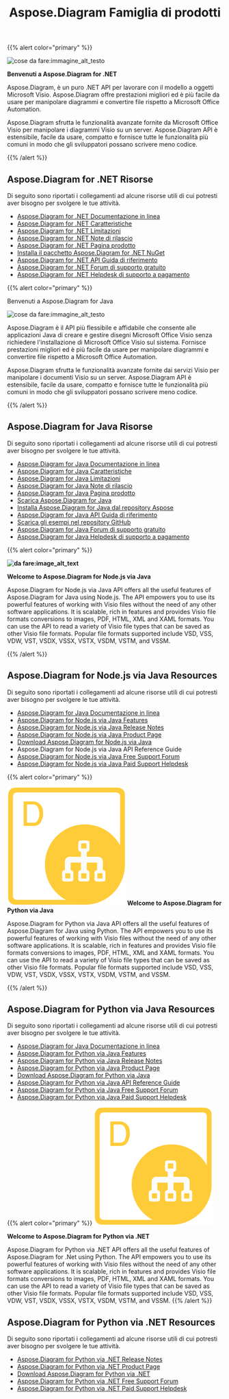 ﻿---
title: Aspose.Diagram Famiglia di prodotti
type: docs
description: Aspose.Diagram provides Visio file formats conversions to images, PDF, HTML, XML and XAML formats. Popular file formats supported include VSD, VSS, VDW, VST, VSDX, VSSX, VSTX, VSDM, VSTM, and VSSM.
weight: 10
url: /it/
---
{{% alert color="primary" %}} 

![cose da fare:immagine_alt_testo](home_1.png)

**Benvenuti a Aspose.Diagram for .NET**

Aspose.Diagram, è un puro .NET API per lavorare con il modello a oggetti Microsoft Visio. Aspose.Diagram offre prestazioni migliori ed è più facile da usare per manipolare diagrammi e convertire file rispetto a Microsoft Office Automation.

 Aspose.Diagram sfrutta le funzionalità avanzate fornite da Microsoft Office Visio per manipolare i diagrammi Visio su un server. Aspose.Diagram API è estensibile, facile da usare, compatto e fornisce tutte le funzionalità più comuni in modo che gli sviluppatori possano scrivere meno codice.

{{% /alert %}} 
## **Aspose.Diagram for .NET Risorse**
Di seguito sono riportati i collegamenti ad alcune risorse utili di cui potresti aver bisogno per svolgere le tue attività.

- [Aspose.Diagram for .NET Documentazione in linea](/diagram/it/net/)
- [Aspose.Diagram for .NET Caratteristiche](/diagram/it/net/feature-list/)
- [Aspose.Diagram for .NET Limitazioni](/diagram/it/net/why-not-automation/)
- [Aspose.Diagram for .NET Note di rilascio](/diagram/it/net/release-notes/)
- [Aspose.Diagram for .NET Pagina prodotto](https://products.aspose.com/diagram/net/)
- [Installa il pacchetto Aspose.Diagram for .NET NuGet](https://www.nuget.org/packages/Aspose.Diagram/)
- [Aspose.Diagram for .NET API Guida di riferimento](https://reference.aspose.com/diagram/net)
- [Aspose.Diagram for .NET Forum di supporto gratuito](https://forum.aspose.com/c/diagram/17)
- [Aspose.Diagram for .NET Helpdesk di supporto a pagamento](https://helpdesk.aspose.com/)

{{% alert color="primary" %}} 

Benvenuti a Aspose.Diagram for Java

![cose da fare:immagine_alt_testo](home_2.png)

Aspose.Diagram è il API più flessibile e affidabile che consente alle applicazioni Java di creare e gestire disegni Microsoft Office Visio senza richiedere l'installazione di Microsoft Office Visio sul sistema. Fornisce prestazioni migliori ed è più facile da usare per manipolare diagrammi e convertire file rispetto a Microsoft Office Automation.

Aspose.Diagram sfrutta le funzionalità avanzate fornite dai servizi Visio per manipolare i documenti Visio su un server. Aspose.Diagram API è estensibile, facile da usare, compatto e fornisce tutte le funzionalità più comuni in modo che gli sviluppatori possano scrivere meno codice.

{{% /alert %}} 
## **Aspose.Diagram for Java Risorse**
Di seguito sono riportati i collegamenti ad alcune risorse utili di cui potresti aver bisogno per svolgere le tue attività.

- [Aspose.Diagram for Java Documentazione in linea](/diagram/it/java/)
- [Aspose.Diagram for Java Caratteristiche](/diagram/it/java/feature-list/)
- [Aspose.Diagram for Java Limitazioni](/diagram/it/java/evaluate-aspose-diagram/)
- [Aspose.Diagram for Java Note di rilascio](/diagram/it/java/release-notes/)
- [Aspose.Diagram for Java Pagina prodotto](https://products.aspose.com/diagram/java/)
- [Scarica Aspose.Diagram for Java](https://repository.aspose.com/webapp/#/artifacts/browse/tree/General/repo/com/aspose/aspose-diagram)
- [Installa Aspose.Diagram for Java dal repository Aspose](/diagram/it/java/installation/)
- [Aspose.Diagram for Java API Guida di riferimento](https://reference.aspose.com/diagram/java)
- [Scarica gli esempi nel repository GitHub](https://github.com/aspose-diagram/Aspose.Diagram-for-Java)
- [Aspose.Diagram for Java Forum di supporto gratuito](https://forum.aspose.com/c/diagram/17)
- [Aspose.Diagram for Java Helpdesk di supporto a pagamento](https://helpdesk.aspose.com/)


{{% alert color="primary" %}} 

**![da fare:image_alt_text](home_3.png)**

**Welcome to Aspose.Diagram for Node.js via Java**

Aspose.Diagram for Node.js via Java API offers all the useful features of Aspose.Diagram for Java using Node.js. The API empowers you to use its powerful features of working with Visio files without the need of any other software applications. It is scalable, rich in features and provides Visio file formats conversions to images, PDF, HTML, XML and XAML formats. You can use the API to read a variety of Visio file types that can be saved as other Visio file formats. Popular file formats supported include VSD, VSS, VDW, VST, VSDX, VSSX, VSTX, VSDM, VSTM, and VSSM.

{{% /alert %}} 
## **Aspose.Diagram for Node.js via Java Resources**
Di seguito sono riportati i collegamenti ad alcune risorse utili di cui potresti aver bisogno per svolgere le tue attività.

- [Aspose.Diagram for Java Documentazione in linea](/diagram/it/nodejsjava/)
- [Aspose.Diagram for Node.js via Java Features](/diagram/it/java/aspose-diagram-for-node-js-via-java-features/)
- [Aspose.Diagram for Node.js via Java Release Notes](/diagram/it/java/release-notes/)
- [Aspose.Diagram for Node.js via Java Product Page](https://products.aspose.com/diagram/nodejs-java/)
- [Download Aspose.Diagram for Node.js via Java](https://downloads.aspose.com/diagram/nodejs)
- Aspose.Diagram for Node.js via Java API Reference Guide
- [Aspose.Diagram for Node.js via Java Free Support Forum](https://forum.aspose.com/c/diagram/17)
- [Aspose.Diagram for Node.js via Java Paid Support Helpdesk](https://helpdesk.aspose.com/)

{{% alert color="primary" %}} 

**![da fare:image_alt_text](home_4.png)**
**Welcome to Aspose.Diagram for Python via Java**

Aspose.Diagram for Python via Java API offers all the useful features of Aspose.Diagram for Java using Python. The API empowers you to use its powerful features of working with Visio files without the need of any other software applications. It is scalable, rich in features and provides Visio file formats conversions to images, PDF, HTML, XML and XAML formats. You can use the API to read a variety of Visio file types that can be saved as other Visio file formats. Popular file formats supported include VSD, VSS, VDW, VST, VSDX, VSSX, VSTX, VSDM, VSTM, and VSSM.

{{% /alert %}} 
## **Aspose.Diagram for Python via Java Resources**
Di seguito sono riportati i collegamenti ad alcune risorse utili di cui potresti aver bisogno per svolgere le tue attività.

- [Aspose.Diagram for Java Documentazione in linea](/diagram/it/pythonjava/)
- [Aspose.Diagram for Python via Java Features](/diagram/it/java/feature-list/)
- [Aspose.Diagram for Python via Java Release Notes](/diagram/it/java/aspose-diagram-for-python-via-java/)
- [Aspose.Diagram for Python via Java Product Page](https://products.aspose.com/diagram/python-java/)
- [Download Aspose.Diagram for Python via Java](https://downloads.aspose.com/diagram/python)
- [Aspose.Diagram for Python via Java API Reference Guide](https://reference.aspose.com/diagram/python)
- [Aspose.Diagram for Python via Java Free Support Forum](https://forum.aspose.com/c/diagram/17)
- [Aspose.Diagram for Python via Java Paid Support Helpdesk](https://helpdesk.aspose.com/)

{{% alert color="primary" %}}
**![Aspose.Diagram for Python via .NET Product Logo](home_4.png)**

**Welcome to Aspose.Diagram for Python via .NET**

Aspose.Diagram for Python via .NET API offers all the useful features of Aspose.Diagram for .Net using Python. The API empowers you to use its powerful features of working with Visio files without the need of any other software applications. It is scalable, rich in features and provides Visio file formats conversions to images, PDF, HTML, XML and XAML formats. You can use the API to read a variety of Visio file types that can be saved as other Visio file formats. Popular file formats supported include VSD, VSS, VDW, VST, VSDX, VSSX, VSTX, VSDM, VSTM, and VSSM.
{{% /alert %}}

## **Aspose.Diagram for Python via .NET Resources**

Di seguito sono riportati i collegamenti ad alcune risorse utili di cui potresti aver bisogno per svolgere le tue attività.

- [Aspose.Diagram for Python via .NET Release Notes](/diagram/it/pythonnet/release-notes/)
- [Aspose.Diagram for Python via .NET Product Page](https://products.aspose.com/diagram/python-net/)
- [Download Aspose.Diagram for Python via .NET](https://downloads.aspose.com/diagram/python-net)
- [Aspose.Diagram for Python via .NET Free Support Forum](https://forum.aspose.com/c/diagram/17)
- [Aspose.Diagram for Python via .NET Paid Support Helpdesk](https://helpdesk.aspose.com/)

